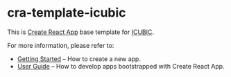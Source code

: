 # cra-template-icubic

This is [Create React App](https://github.com/facebook/create-react-app) base template for [ICUBIC](https://icubic.co.id).

For more information, please refer to:

- [Getting Started](https://create-react-app.dev/docs/getting-started) – How to create a new app.
- [User Guide](https://create-react-app.dev) – How to develop apps bootstrapped with Create React App.
